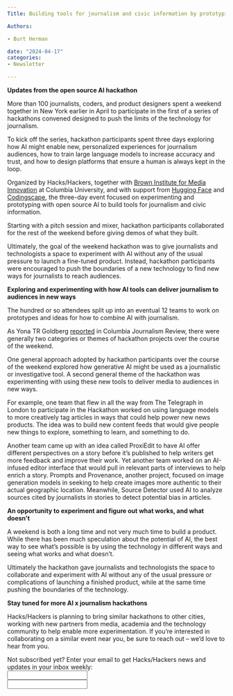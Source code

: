 ```yaml
---
Title: Building tools for journalism and civic information by prototyping with open source AI

Authors: 

- Burt Herman

date: "2024-04-17" 
categories: 
- Newsletter 

---
```


**Updates from the open source AI hackathon**

More than 100 journalists, coders, and product designers spent a weekend together in New York earlier in April to participate in the first of a series of hackathons convened designed to push the limits of the technology for journalism.

To kick off the series, hackathon participants spent three days exploring how AI might enable new, personalized experiences for journalism audiences, how to train large language models to increase accuracy and trust, and how to design platforms that ensure a human is always kept in the loop.

Organized by Hacks/Hackers, together with [Brown Institute for Media Innovation](https://brown.columbia.edu/) at Columbia University, and with support from [Hugging Face](http://huggingface.co/) and [Codingscape](https://codingscape.com/), the three-day event focused on experimenting and prototyping with open source AI to build tools for journalism and civic information. 

Starting with a pitch session and mixer, hackathon participants collaborated for the rest of the weekend before giving demos of what they built. 

Ultimately, the goal of the weekend hackathon was to give journalists and technologists a space to experiment with AI without any of the usual pressure to launch a fine-tuned product. Instead, hackathon participants were encouraged to push the boundaries of a new technology to find new ways for journalists to reach audiences.

**Exploring and experimenting with how AI tools can deliver journalism to audiences in new ways**

The hundred or so attendees split up into an eventual 12 teams to work on prototypes and ideas for how to combine AI with journalism. 

As Yona TR Goldberg [reported](https://www.cjr.org/the_media_today/hackathon-hacks-hackers-brown-institute-columbia-ai-journalism-tools.php) in Columbia Journalism Review, there were generally two categories or themes of hackathon projects over the course of the weekend. 

One general approach adopted by hackathon participants over the course of the weekend explored how generative AI might be used as a journalistic or investigative tool. A second general theme of the hackathon was experimenting with using these new tools to deliver media to audiences in new ways.

For example, one team that flew in all the way from The Telegraph in London to participate in the Hackathon worked on using language models to more creatively tag articles in ways that could help power new news products. The idea was to build new content feeds that would give people new things to explore, something to learn, and something to do.

Another team came up with an idea called ProxiEdit to have AI offer different perspectives on a story before it’s published to help writers get more feedback and improve their work. Yet another team worked on an AI-infused editor interface that would pull in relevant parts of interviews to help enrich a story. Prompts and Provenance, another project, focused on image generation models in seeking to help create images more authentic to their actual geographic location. Meanwhile, Source Detector used AI to analyze sources cited by journalists in stories to detect potential bias in articles.

**An opportunity to experiment and figure out what works, and what doesn't**

A weekend is both a long time and not very much time to build a product. While there has been much speculation about the potential of AI, the best way to see what’s possible is by using the technology in different ways and seeing what works and what doesn’t. 

Ultimately the hackathon gave journalists and technologists the space to collaborate and experiment with AI without any of the usual pressure or complications of launching a finished product, while at the same time pushing the boundaries of the technology.


**Stay tuned for more AI x journalism hackathons**

Hacks/Hackers is planning to bring similar hackathons to other cities, working with new partners from media, academia and the technology community to help enable more experimentation. If you’re interested in collaborating on a similar event near you, be sure to reach out – we’d love to hear from you.

<div id="mc_embed_signup"><form id="mc-embedded-subscribe-form" class="validate" action="//hackshackers.us1.list-manage.com/subscribe/post?u=c56f2e53d5ed6ef87f8aaa75c&amp;id=fb2bc6f10b" method="post" name="mc-embedded-subscribe-form" novalidate="" target="_blank">

<div id="mc_embed_signup_scroll">

<div class="mc-field-group"><label for="mce-EMAIL">Not subscribed yet? Enter your email to get Hacks/Hackers news and updates in your inbox weekly:  </label></div>

<div class="mc-field-group"><input id="mce-EMAIL" class="required email" name="EMAIL" type="email" value="" /></div>

<!-- real people should not fill this in and expect good things - do not remove this or risk form bot signups-->

<div style="position: absolute; left: -5000px;"><input tabindex="-1" name="b_c56f2e53d5ed6ef87f8aaa75c_fb2bc6f10b" type="text" value="" /></div>

<div class="clear"><input id="mc-embedded-subscribe" class="button" name="subscribe" type="text" value="" /></div>
